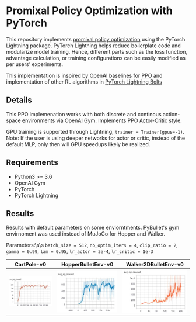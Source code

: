 # Promixal Policy Optimization with PyTorch  
This repository implements [promixal policy optimization](https://arxiv.org/abs/1707.06347) using the PyTorch Lightning package. PyTorch Lightning helps reduce boilerplate code and modularize model training. Hence, different parts such as the loss function, advantage calculation, or training configurations can be easily modified as per users' experiments. 

This implementation is inspired by OpenAI baselines for [PPO](https://github.com/openai/baselines/tree/master/baselines/ppo2) and implementation 
of other RL algorithms in [PyTorch Lightning Bolts](https://github.com/PyTorchLightning/pytorch-lightning-bolts/)

## Details 
This PPO implemenation works with both discrete and continous action-space environments via OpenAI Gym. Implements PPO Actor-Critic style. 

GPU training is supported through Lightning, `trainer = Trainer(gpus=-1)`. Note: If the user is using deeper networks for actor or critic, instead of the default MLP, only then will GPU speedups likely be realized.  

## Requirements 
* Python3 >= 3.6 
* OpenAI Gym 
* PyTorch
* PyTorch Lightning 

## Results 
Results with default parameters on some enviorntments. PyBullet's gym envirnoment was used instead of MuJoCo for Hopper and Walker. 

Parameters:\s\s
`batch_size = 512`, `nb_optim_iters = 4`, `clip_ratio = 2`, `gamma = 0.99`, 
`lam = 0.95`, `lr_actor = 3e-4`, `lr_critic = 1e-3`

| CartPole-v0    | HopperBulletEnv-v0 | Walker2DBulletEnv-v0 |
| -------------- | -------------- | -------------- |  
| ![](results/CartPole-v0.JPG) | ![](results/HopperBulletEnv-v0.JPG) | ![](results/Walker2DBulletEnv-v0.JPG) |

